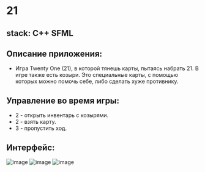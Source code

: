 # 21
## stack: C++ SFML
## Описание приложения:
- Игра Twenty One (21), в которой тянешь карты, пытаясь набрать 21. В игре также есть козыри. Это специальные карты, с помощью которых можно помочь себе, либо сделать хуже противнику.
## Управление во время игры:
- 2 - открыть инвентарь с козырями.
- 2 - взять карту.
- 3 - пропустить ход.
## Интерфейс:
![image](https://github.com/VKJN/21/assets/137274684/4920c9b9-d983-45db-bf75-d5c060e84af1)
![image](https://github.com/VKJN/21/assets/137274684/34462cd1-8916-41d0-99b3-137fe2f7c3f2)
![image](https://github.com/VKJN/21/assets/137274684/3e65153f-a54c-443a-9a1e-af02fda2f36e)
